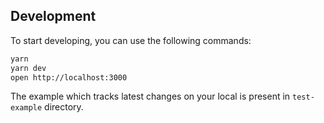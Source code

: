 ## Development

To start developing, you can use the following commands:

```sh
yarn
yarn dev
open http://localhost:3000
```

The example which tracks latest changes on your local is present in `test-example` directory.
